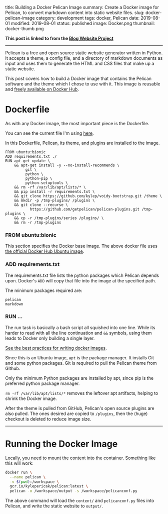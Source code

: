 title: Building a Docker Pelican Image
summary: Create a Docker image for Pelican, to convert markdown content into static website files.
slug: docker-pelican-image
category: development
tags: docker, Pelican
date: 2019-08-01
modified: 2019-08-01
status: published
image: Docker.png
thumbnail: docker-thumb.png


**This post is linked to from the [Blog Website Project](/blog-website)**

---

Pelican is a free and open source static website generator written in Python.
It accepts a theme, a config file, and a directory of markdown documents as
input and uses them to generate the HTML and CSS files that make up a static
website.

This post covers how to build a Docker image that contains the Pelican software
and the theme which I chose to use with it. This image is reusable and
[freely available on Docker Hub](https://hub.docker.com/r/kpericak/pelican).


# Dockerfile

As with any Docker image, the most important piece is the Dockerfile.

You can see the current file I'm using [here](https://github.com/kylep/pelican/blob/master/Dockerfile).

In this Dockerfile, Pelican, its theme, and plugins are installed to the image.

```text
FROM ubuntu:bionic
ADD requirements.txt ./
RUN apt-get update \
    && apt-get install -y --no-install-recommends \
         git \
         python \
         python-pip \
         python-setuptools \
    && rm -rf /var/lib/apt/lists/* \
    && pip install -r requirements.txt \
    && git clone https://github.com/kylep/voidy-bootstrap.git /theme \
    && mkdir -p /tmp-plugins/ /plugins \
    && git clone --recurse \
           https://github.com/getpelican/pelican-plugins.git /tmp-plugins \
    && cp -r /tmp-plugins/series /plugins/ \
    && rm -r /tmp-plugins
```


### FROM ubuntu:bionic

This section specifies the Docker base image. The above docker file uses
[the official Docker Hub Ubuntu image](https://hub.docker.com/_/ubuntu/).


### ADD requirements.txt

The requirements.txt file lists the python packages which Pelican depends upon.
Docker's `ADD` will copy that file into the image at the specified path.

The minimum packages required are:
```text
pelican
markdown
```


### RUN ...
The run task is basically a bash script all squished into one line. While its
harder to read with all the line continuation and `&&` symbols, using them
leads to Docker only building a single layer.

[See the best practices for writing docker images](https://docs.docker.com/develop/develop-images/dockerfile_best-practices/).

Since this is an Ubuntu image, `apt` is the package manager. It installs Git
and some python packages. Git is required to pull the Pelican theme from
Github.

Only the minimum Python packages are installed by apt, since pip is the
preferred python package manager.

`rm -rf /var/lib/apt/lists/*` removes the leftover apt artifacts, helping to
shrink the Docker image.

After the theme is pulled from GitHub, Pelican's open source plugins are also
pulled. The ones desired are copied to `/plugins`, then the (huge) checkout is
deleted to reduce image size.


---


# Running the Docker Image

Locally, you need to mount the content into the container. Something like this
will work:

```bash
docker run \
  --name pelican \
  -v $(pwd):/workspace \
  gcr.io/kylepericak/pelican:latest \
  pelican -o /workspace/output -s /workspace/pelicanconf.py
```

The above command will load the `content/` and `pelicanconf.py` files into
Pelican, and write the static website to `output/`.
